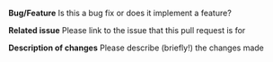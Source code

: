 **Bug/Feature**
Is this a bug fix or does it implement a feature?

**Related issue**
Please link to the issue that this pull request is for

**Description of changes**
Please describe (briefly!) the changes made
